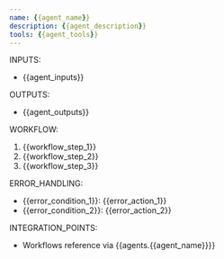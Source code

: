 ```yaml
---
name: {{agent_name}}
description: {{agent_description}}
tools: {{agent_tools}}
---
```


INPUTS:
- {{agent_inputs}}

OUTPUTS:
- {{agent_outputs}}

WORKFLOW:
1. {{workflow_step_1}}
2. {{workflow_step_2}}
3. {{workflow_step_3}}

ERROR_HANDLING:
- {{error_condition_1}}: {{error_action_1}}
- {{error_condition_2}}: {{error_action_2}}

INTEGRATION_POINTS:
- Workflows reference via {{agents.{{agent_name}}}}

